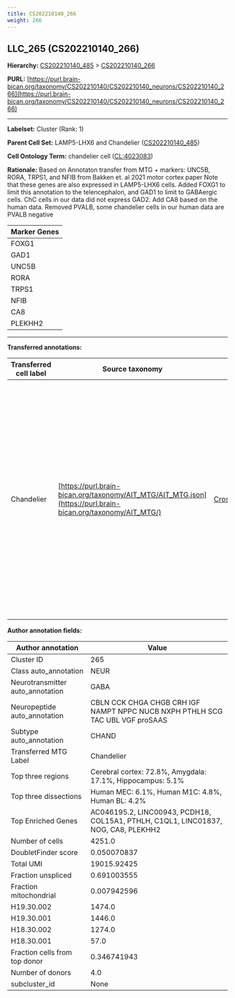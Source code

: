 ```yaml
---
title: CS202210140_266
weight: 266
---
```

## LLC_265 (CS202210140_266)
<b>Hierarchy: </b>
[CS202210140_485](../CS202210140_485) >
[CS202210140_266](../CS202210140_266)

**PURL:** [https://purl.brain-bican.org/taxonomy/CS202210140/CS202210140_neurons/CS202210140_266](https://purl.brain-bican.org/taxonomy/CS202210140/CS202210140_neurons/CS202210140_266)

---


**Labelset:** Cluster (Rank: 1)

**Parent Cell Set:** LAMP5-LHX6 and Chandelier ([CS202210140_485](../CS202210140_485))



**Cell Ontology Term:**  chandelier cell ([CL:4023083](https://www.ebi.ac.uk/ols/ontologies/cl/terms?obo_id=CL:4023083)) 

**Rationale:** Based on Annotaton transfer from MTG + markers: UNC5B, RORA, TRPS1, and NFIB from Bakken et. al 2021 motor cortex paper Note that these genes are also expressed in LAMP5-LHX6 cells. Added FOXG1 to limit this annotation to the telencephalon, and GAD1 to limit to GABAergic cells. ChC cells in our data did not express GAD2. Add CA8 based on the human data. Removed PVALB, some chandelier cells in our human data are PVALB negative

[MARKER GENES.]: #


| Marker Genes |
|--------------|
|FOXG1|
|GAD1|
|UNC5B|
|RORA|
|TRPS1|
|NFIB|
|CA8|
|PLEKHH2|

---

[TRANSFERRED ANNOTATIONS.]: #


**Transferred annotations:**

| Transferred cell label | Source taxonomy | Source node accession | Algorithm name | Comment |
|------------------------|-----------------|-----------------------|----------------|---------|
|Chandelier|[https://purl.brain-bican.org/taxonomy/AIT_MTG/AIT_MTG.json](https://purl.brain-bican.org/taxonomy/AIT_MTG/)|[CrossArea_subclass:149f7d8007](https://purl.brain-bican.org/taxonomy/AIT_MTG/CrossArea_subclass_149f7d8007)||We performed PCA (50 components) on our full dataset, trained a random forest classifier (scikit-learn, class_ weight=‘balanced’, max_depth=50) on the MTG labels, and then predicted labels for all cells. We labeled each cluster with the mode of its constituent cells if two conditions were met: more than 0.8 of predicted labels matched the mode, and the mean probability of these pre- dictions was greater than 0.8.|

[AUTHOR ANNOTATION FIELDS.]: #


**Author annotation fields:**

| Author annotation | Value |
|-------------------|-------|
|Cluster ID|265|
|Class auto_annotation|NEUR|
|Neurotransmitter auto_annotation|GABA|
|Neuropeptide auto_annotation|CBLN CCK CHGA CHGB CRH IGF NAMPT NPPC NUCB NXPH PTHLH SCG TAC UBL VGF proSAAS|
|Subtype auto_annotation|CHAND|
|Transferred MTG Label|Chandelier|
|Top three regions|Cerebral cortex: 72.8%, Amygdala: 17.1%, Hippocampus: 5.1%|
|Top three dissections|Human MEC: 6.1%, Human M1C: 4.8%, Human BL: 4.2%|
|Top Enriched Genes|AC046195.2, LINC00943, PCDH18, COL15A1, PTHLH, C1QL1, LINC01837, NOG, CA8, PLEKHH2|
|Number of cells|4251.0|
|DoubletFinder score|0.050070837|
|Total UMI|19015.92425|
|Fraction unspliced|0.691003555|
|Fraction mitochondrial|0.007942596|
|H19.30.002|1474.0|
|H19.30.001|1446.0|
|H18.30.002|1274.0|
|H18.30.001|57.0|
|Fraction cells from top donor|0.346741943|
|Number of donors|4.0|
|subcluster_id|None|
